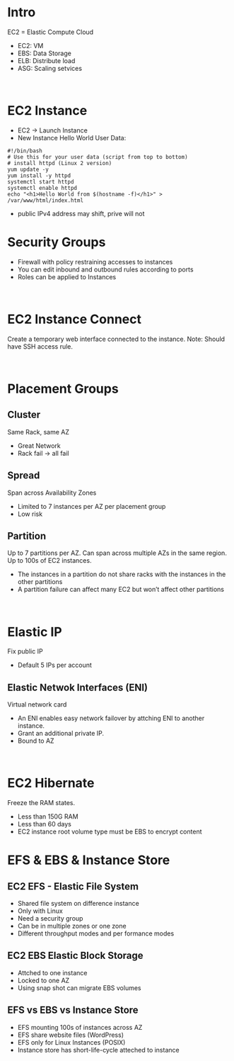 # Intro
EC2 = Elastic Compute Cloud
- EC2: VM
- EBS: Data Storage
- ELB: Distribute load
- ASG: Scaling setvices

<br>

# EC2 Instance
- EC2 -> Launch Instance
- New Instance Hello World User Data:
```
#!/bin/bash
# Use this for your user data (script from top to bottom)
# install httpd (Linux 2 version)
yum update -y
yum install -y httpd
systemctl start httpd
systemctl enable httpd
echo "<h1>Hello World from $(hostname -f)</h1>" > /var/www/html/index.html
```
- public IPv4 address may shift, prive will not


# Security Groups
- Firewall with policy restraining accesses to instances
- You can edit inbound and outbound rules according to ports
- Roles can be applied to Instances

<br>

# EC2 Instance Connect
Create a temporary web interface connected to the instance.
Note: Should have SSH access rule.

<br>

# Placement Groups

## Cluster
Same Rack, same AZ
- Great Network
- Rack fail -> all fail

## Spread
Span across Availability Zones
- Limited to 7 instances per AZ per placement group
- Low risk

## Partition
Up to 7 partitions per AZ. Can span across multiple AZs in the same region. Up to 100s of EC2 instances.
- The instances in a partition do not share racks with the instances in the other partitions
- A partition failure can affect many EC2 but won’t affect other partitions

<br>

# Elastic IP
Fix public IP
- Default 5 IPs per account
## Elastic Netwok Interfaces (ENI)
Virtual network card
- An ENI enables easy network failover by attching ENI to another instance.
- Grant an additional private IP.
- Bound to AZ

<br>

# EC2 Hibernate
Freeze the RAM states.
- Less than 150G RAM
- Less than 60 days
- EC2 instance root volume type must be EBS to encrypt content


# EFS & EBS & Instance Store
## EC2 EFS - Elastic File System
- Shared file system on difference instance
- Only with Linux
- Need a security group
- Can be in multiple zones or one zone
- Different throughput modes and per formance modes

## EC2 EBS Elastic Block Storage
- Attched to one instance
- Locked to one AZ
- Using snap shot can migrate EBS volumes

## EFS vs EBS vs Instance Store
- EFS mounting 100s of instances across AZ
- EFS share website files (WordPress)
- EFS only for Linux Instances (POSIX)
- Instance store has short-life-cycle atteched to instance
